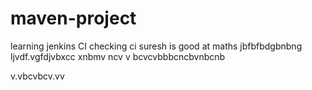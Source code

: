# maven-project
learning jenkins CI
  checking ci
suresh is good at maths
jbfbfbdgbnbng
ljvdf.vgfdjvbxcc xnbmv ncv v
bcvcvbbbcncbvnbcnb


v.vbcvbcv.vv

